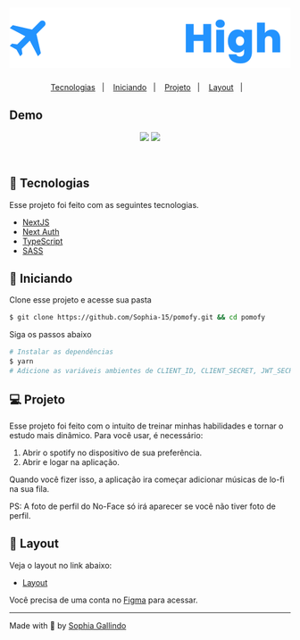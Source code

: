 <h1 align="center">
    <img alt="FlyingHigh" title="FlyingHigh" src="https://github.com/Sophia-15/flying-high-dowhile-challenge/blob/main/public/Logo.svg" />
</h1>

<p align="center">
  <a href="#-tecnologias">Tecnologias</a>&nbsp;&nbsp;&nbsp;|&nbsp;&nbsp;&nbsp;
  <a href="#-iniciando">Iniciando</a>&nbsp;&nbsp;&nbsp;|&nbsp;&nbsp;&nbsp;
  <a href="#-projeto">Projeto</a>&nbsp;&nbsp;&nbsp;|&nbsp;&nbsp;&nbsp;
  <a href="#-layout">Layout</a>&nbsp;&nbsp;&nbsp;|&nbsp;&nbsp;&nbsp;
</p>  


## Demo

<p  align="center">
  <img src="https://user-images.githubusercontent.com/67246528/148669970-f49d0b62-0915-496f-9c29-b626d82fef09.png"/>
  <img src="https://user-images.githubusercontent.com/67246528/148669979-97b6743c-ab6f-4b55-96ac-ab48d400a3ee.png"/>
</p>


<br>


## 🧪 Tecnologias

Esse projeto foi feito com as seguintes tecnologias.

- [NextJS](https://nextjs.org)
- [Next Auth](https://next-auth.js.org)
- [TypeScript](https://www.typescriptlang.org/)
- [SASS](https://sass-lang.com)


## 🚀 Iniciando

Clone esse projeto e acesse sua pasta

```bash
$ git clone https://github.com/Sophia-15/pomofy.git && cd pomofy
```

Siga os passos abaixo
```bash
# Instalar as dependências 
$ yarn 
# Adicione as variáveis ambientes de CLIENT_ID, CLIENT_SECRET, JWT_SECRET e NEXT_AUTH_URL. 
```

## 💻 Projeto

<p>Esse projeto foi feito com o intuito de treinar minhas habilidades e tornar o estudo mais dinâmico. Para você usar, é necessário:</p>

1. Abrir o spotify no dispositivo de sua preferência.
2. Abrir e logar na aplicação. 

<p>Quando você fizer isso, a aplicação ira começar adicionar músicas de lo-fi na sua fila.</p>

<span>PS: A foto de perfil do No-Face só irá aparecer se você não tiver foto de perfil.</span>

## 🔖 Layout

Veja o layout no link abaixo:

- [Layout](https://www.figma.com/file/9RCymlxb5vVRf60DRDrLgN/Pomofy?node-id=160%3A2761) 

Você precisa de uma conta no [Figma](http://figma.com/) para acessar.

---

Made with 💜 by [Sophia Gallindo](https://www.github.com/sophia-15)
